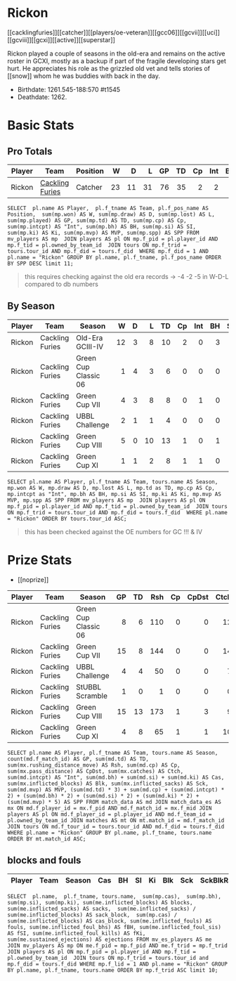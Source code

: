 # Rickon

[[cacklingfuries]][[catcher]][[players/oe-veteran]][[gcc06]][[gcvii]][[uci]][[gcviii]][[gcxi]][[active]][[superstar]]

Rickon played a couple of seasons in the old-era and remains on the active roster in GCXI, mostly as a backup if part of the fragile developing stars get hurt. He appreciates his role as the grizzled old vet and tells stories of [[snow]] whom he was buddies with back in the day.

* Birthdate: 1261.545-188:570 #t1545
* Deathdate: 1262.

# Basic Stats

## Pro Totals

| Player           | Team        | Position      | W | D | L | GP | TD | Cp | Int | BH | SI | Ki | MVP | SPP |
|------------------|-------------|---------------|--:|--:|--:|---:|---:|---:|----:|---:|---:|---:|----:|----:|
| Rickon | [Cackling Furies](../teams/cacklingfuries) | Catcher  |   23 |   11 |   31 |   76 |   35 |    2 |    2 |    1 |    0 |    0 |    3 |  128 |

```
SELECT  pl.name AS Player,  pl.f_tname AS Team, pl.f_pos_name AS Position,  sum(mp.won) AS W, sum(mp.draw) AS D, sum(mp.lost) AS L, sum(mp.played) AS GP, sum(mp.td) AS TD, sum(mp.cp) AS Cp, sum(mp.intcpt) AS "Int", sum(mp.bh) AS BH, sum(mp.si) AS SI, sum(mp.ki) AS Ki, sum(mp.mvp) AS MVP, sum(mp.spp) AS SPP FROM mv_players AS mp  JOIN players AS pl ON mp.f_pid = pl.player_id AND mp.f_tid = pl.owned_by_team_id  JOIN tours ON mp.f_trid = tours.tour_id AND mp.f_did = tours.f_did  WHERE mp.f_did = 1 AND pl.name = "Rickon" GROUP BY pl.name, pl.f_tname, pl.f_pos_name ORDER BY SPP DESC limit 11;
```

> this requires checking against the old era records -> -4 -2 -5 in W-D-L compared to db numbers

## By Season

| Player | Team         | Season          | W | D | L | TD | Cp | Int | BH | SI | Ki | MVP | SPP |
|--------|--------------|-----------------|--:|--:|--:|---:|---:|----:|---:|---:|---:|----:|----:|
| Rickon | Cackling Furies | Old-Era GCIII-IV  |    12 |    3 |    8 |   10 |    2 |    0 |    3 |    1 |    0 |    1 |   45 |
| Rickon | Cackling Furies | Green Cup Classic 06 |    1 |    4 |    3 |    6 |    0 |    0 |    0 |    0 |    0 |    1 |   23 |
| Rickon | Cackling Furies | Green Cup VII        |    4 |    3 |    8 |    8 |    0 |    1 |    0 |    0 |    0 |    1 |   31 |
| Rickon | Cackling Furies | UBBL Challenge       |    2 |    1 |    1 |    4 |    0 |    0 |    0 |    0 |    0 |    0 |   12 |
| Rickon | Cackling Furies | Green Cup VIII       |    5 |    0 |   10 |   13 |    1 |    0 |    1 |    0 |    0 |    1 |   47 |
| Rickon | Cackling Furies | Green Cup XI         |    1 |    1 |    2 |    8 |    1 |    1 |    0 |    0 |    0 |    0 |   27 |


```
SELECT pl.name AS Player, pl.f_tname AS Team, tours.name AS Season, mp.won AS W, mp.draw AS D, mp.lost AS L, mp.td as TD, mp.cp AS Cp, mp.intcpt as "Int", mp.bh AS BH, mp.si AS SI, mp.ki AS Ki, mp.mvp AS MVP, mp.spp AS SPP FROM mv_players AS mp  JOIN players AS pl ON mp.f_pid = pl.player_id AND mp.f_tid = pl.owned_by_team_id  JOIN tours ON mp.f_trid = tours.tour_id AND mp.f_did = tours.f_did  WHERE pl.name = "Rickon" ORDER BY tours.tour_id ASC;
```

> this has been checked against the OE numbers for GC !!! & IV

# Prize Stats

* [[noprize]]

| Player | Team         | Season          | GP | TD | Rsh | Cp | CpDst | Ctch | Int | Cas | Blk | Sck | MVP | SPP |
|--------|--------------|-----------------|---:|---:|----:|---:|------:|-----:|----:|----:|----:|----:|----:|----:|
| Rickon | Cackling Furies | Green Cup Classic 06 |  8 |    6 |  110 |    0 |     0 |   12 |    0 |    0 |    6 |    1 |    1 |   23 |
| Rickon | Cackling Furies | Green Cup VII        | 15 |    8 |  144 |    0 |     0 |   14 |    1 |    0 |   30 |    0 |    1 |   31 |
| Rickon | Cackling Furies | UBBL Challenge       |  4 |    4 |   50 |    0 |     0 |    7 |    0 |    0 |    3 |    0 |    0 |   12 |
| Rickon | Cackling Furies | StUBBL Scramble      |  1 |    0 |    1 |    0 |     0 |    0 |    0 |    0 |    1 |    0 |    0 |    0 |
| Rickon | Cackling Furies | Green Cup VIII       | 15 |   13 |  173 |    1 |     3 |    9 |    0 |    1 |   19 |    1 |    1 |   47 |
| Rickon | Cackling Furies | Green Cup XI         |  4 |    8 |   65 |    1 |     1 |   10 |    1 |    0 |    6 |    0 |    0 |   27 |


```
SELECT pl.name AS Player, pl.f_tname AS Team, tours.name AS Season, count(md.f_match_id) AS GP, sum(md.td) AS TD, sum(mx.rushing_distance_move) AS Rsh, sum(md.cp) AS Cp, sum(mx.pass_distance) AS CpDst, sum(mx.catches) AS Ctch, sum(md.intcpt) AS "Int", sum(md.bh) + sum(md.si) + sum(md.ki) AS Cas, sum(mx.inflicted_blocks) AS Blk, sum(mx.inflicted_sacks) AS Sck, sum(md.mvp) AS MVP, (sum(md.td) * 3) + sum(md.cp) + (sum(md.intcpt) * 2) + (sum(md.bh) * 2) + (sum(md.si) * 2) + (sum(md.ki) * 2) + (sum(md.mvp) * 5) AS SPP FROM match_data AS md JOIN match_data_es AS mx ON md.f_player_id = mx.f_pid AND md.f_match_id = mx.f_mid JOIN players AS pl ON md.f_player_id = pl.player_id AND md.f_team_id = pl.owned_by_team_id JOIN matches AS mt ON mt.match_id = md.f_match_id JOIN tours ON md.f_tour_id = tours.tour_id AND md.f_did = tours.f_did WHERE pl.name = "Rickon" GROUP BY pl.name, pl.f_tname, tours.name ORDER BY mt.match_id ASC;
```

## blocks and fouls

| Player | Team | Season | Cas | BH | SI | Ki | Blk | Sck | SckBlkRate | CasBlkRate | Fouls | fBH | fSI | fKi | Ejections |
|---|---|---|---:|---:|---:|---:|---:|---:|---:|---:|---:|---:|---:|---:|---:|

```
SELECT  pl.name,  pl.f_tname, tours.name,  sum(mp.cas),  sum(mp.bh), sum(mp.si), sum(mp.ki), sum(me.inflicted_blocks) AS blocks,  sum(me.inflicted_sacks) AS sacks,  sum(me.inflicted_sacks) / sum(me.inflicted_blocks) AS sack_block,  sum(mp.cas) / sum(me.inflicted_blocks) AS cas_block, sum(me.inflicted_fouls) AS fouls, sum(me.inflicted_foul_bhs) AS fBH, sum(me.inflicted_foul_sis) AS fSI, sum(me.inflicted_foul_kills) AS fKi, sum(me.sustained_ejections) AS ejections FROM mv_es_players AS me  JOIN mv_players AS mp ON me.f_pid = mp.f_pid AND me.f_trid = mp.f_trid  JOIN players AS pl ON mp.f_pid = pl.player_id AND mp.f_tid = pl.owned_by_team_id  JOIN tours ON mp.f_trid = tours.tour_id and mp.f_did = tours.f_did WHERE mp.f_lid = 1 AND pl.name = "Rickon" GROUP BY pl.name, pl.f_tname, tours.name ORDER BY mp.f_trid ASC limit 10;
```

